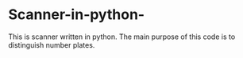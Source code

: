 # Scanner-in-python-
This is scanner written in python. The main purpose of this code is to distinguish number plates. 
